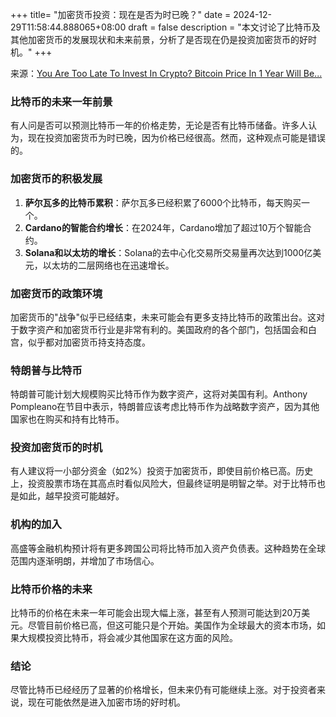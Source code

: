 +++
title= "加密货币投资：现在是否为时已晚？"
date = 2024-12-29T11:58:44.888065+08:00
draft = false
description = "本文讨论了比特币及其他加密货币的发展现状和未来前景，分析了是否现在仍是投资加密货币的好时机。"
+++

来源：[You Are Too Late To Invest In Crypto? Bitcoin Price In 1 Year Will Be...](https://www.youtube.com/watch?v=8H609zqwHyI)

### 比特币的未来一年前景

有人问是否可以预测比特币一年的价格走势，无论是否有比特币储备。许多人认为，现在投资加密货币为时已晚，因为价格已经很高。然而，这种观点可能是错误的。

### 加密货币的积极发展

1. **萨尔瓦多的比特币累积**：萨尔瓦多已经积累了6000个比特币，每天购买一个。
2. **Cardano的智能合约增长**：在2024年，Cardano增加了超过10万个智能合约。
3. **Solana和以太坊的增长**：Solana的去中心化交易所交易量再次达到1000亿美元，以太坊的二层网络也在迅速增长。

### 加密货币的政策环境

加密货币的"战争"似乎已经结束，未来可能会有更多支持比特币的政策出台。这对于数字资产和加密货币行业是非常有利的。美国政府的各个部门，包括国会和白宫，似乎都对加密货币持支持态度。

### 特朗普与比特币

特朗普可能计划大规模购买比特币作为数字资产，这将对美国有利。Anthony Pompleano在节目中表示，特朗普应该考虑比特币作为战略数字资产，因为其他国家也在购买和持有比特币。

### 投资加密货币的时机

有人建议将一小部分资金（如2%）投资于加密货币，即使目前价格已高。历史上，投资股票市场在其高点时看似风险大，但最终证明是明智之举。对于比特币也是如此，越早投资可能越好。

### 机构的加入

高盛等金融机构预计将有更多跨国公司将比特币加入资产负债表。这种趋势在全球范围内逐渐明朗，并增加了市场信心。

### 比特币价格的未来

比特币的价格在未来一年可能会出现大幅上涨，甚至有人预测可能达到20万美元。尽管目前价格已高，但这可能只是个开始。美国作为全球最大的资本市场，如果大规模投资比特币，将会减少其他国家在这方面的风险。

### 结论

尽管比特币已经经历了显著的价格增长，但未来仍有可能继续上涨。对于投资者来说，现在可能依然是进入加密市场的好时机。